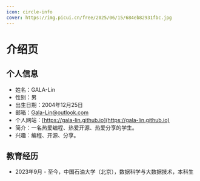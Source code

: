 ```yaml
---
icon: circle-info
cover: https://img.picui.cn/free/2025/06/15/684eb82931fbc.jpg
---
```


# 介绍页

## 个人信息

- 姓名：GALA-Lin
- 性别：男
- 出生日期：2004年12月25日
- 邮箱：<EMAIL>Gala-Lin@outlook.com</EMAIL>
- 个人网站：[https://gala-lin.github.io](https://gala-lin.github.io)
- 简介：一名热爱编程、热爱开源、热爱分享的学生。
- 兴趣：编程、开源、分享。

## 教育经历

- 2023年9月 - 至今，中国石油大学（北京），数据科学与大数据技术，本科生
